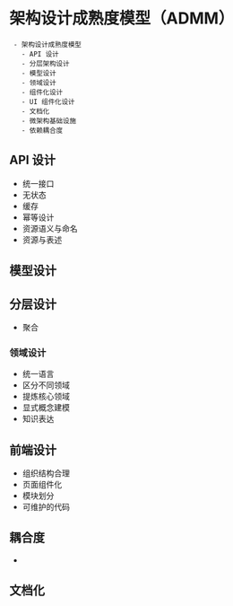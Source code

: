 # 架构设计成熟度模型（ADMM）

```radar
 - 架构设计成熟度模型
   - API 设计
   - 分层架构设计
   - 模型设计
   - 领域设计
   - 组件化设计
   - UI 组件化设计
   - 文档化
   - 微架构基础设施
   - 依赖耦合度
```

## API 设计

- 统一接口
- 无状态
- 缓存
- 幂等设计
- 资源语义与命名
- 资源与表述

## 模型设计

## 分层设计

- 聚合

### 领域设计

- 统一语言
- 区分不同领域
- 提炼核心领域
- 显式概念建模
- 知识表达

## 前端设计

- 组织结构合理
- 页面组件化
- 模块划分
- 可维护的代码

## 耦合度

-

## 文档化
